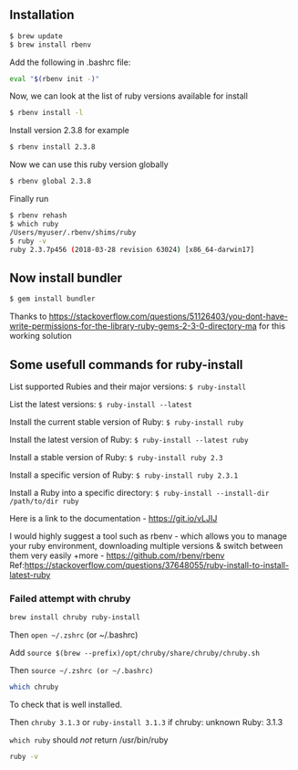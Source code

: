 ## Installation

```sh
$ brew update
$ brew install rbenv
```
Add the following in .bashrc file:
```sh
eval "$(rbenv init -)"
```
Now, we can look at the list of ruby versions available for install

```sh
$ rbenv install -l
```
Install version 2.3.8 for example

```sh
$ rbenv install 2.3.8
```
Now we can use this ruby version globally

```sh
$ rbenv global 2.3.8
```
Finally run

```sh
$ rbenv rehash
$ which ruby
/Users/myuser/.rbenv/shims/ruby
$ ruby -v
ruby 2.3.7p456 (2018-03-28 revision 63024) [x86_64-darwin17]
```

## Now install bundler

```sh
$ gem install bundler
```

Thanks to https://stackoverflow.com/questions/51126403/you-dont-have-write-permissions-for-the-library-ruby-gems-2-3-0-directory-ma for this working solution



## Some usefull commands for ruby-install

List supported Rubies and their major versions: `$ ruby-install`

List the latest versions: `$ ruby-install --latest`

Install the current stable version of Ruby: `$ ruby-install ruby`

Install the latest version of Ruby: `$ ruby-install --latest ruby`

Install a stable version of Ruby: `$ ruby-install ruby 2.3`

Install a specific version of Ruby: `$ ruby-install ruby 2.3.1`

Install a Ruby into a specific directory: `$ ruby-install --install-dir /path/to/dir ruby`

Here is a link to the documentation - https://git.io/vLJIJ

I would highly suggest a tool such as rbenv - which allows you to manage your ruby environment, downloading multiple versions & switch between them very easily +more - https://github.com/rbenv/rbenv
Ref:https://stackoverflow.com/questions/37648055/ruby-install-to-install-latest-ruby




### Failed attempt with chruby
```sh
brew install chruby ruby-install
```

Then `open ~/.zshrc` (or ~/.bashrc)

Add `source $(brew --prefix)/opt/chruby/share/chruby/chruby.sh`

Then `source ~/.zshrc (or ~/.bashrc)`

```sh
which chruby
```

To check that is well installed. 

Then `chruby 3.1.3` or  `ruby-install 3.1.3` if chruby: unknown Ruby: 3.1.3

`which ruby` should *not* return /usr/bin/ruby

```sh
ruby -v
```
